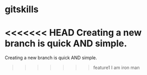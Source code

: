 # gitskills
<<<<<<< HEAD
Creating a new branch is quick AND simple.
=======
Creating a new branch is quick AND simple.

>>>>>>> feature1
I am iron man
